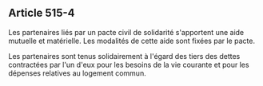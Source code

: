 Article 515-4
----
Les partenaires liés par un pacte civil de solidarité s'apportent une aide
mutuelle et matérielle. Les modalités de cette aide sont fixées par le pacte.

Les partenaires sont tenus solidairement à l'égard des tiers des dettes
contractées par l'un d'eux pour les besoins de la vie courante et pour les
dépenses relatives au logement commun.
